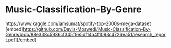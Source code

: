 # Music-Classification-By-Genre
https://www.kaggle.com/iamsumat/spotify-top-2000s-mega-dataset
[embed]https://github.com/Davis-Moswedi/Music-Classification-By-Genre/blob/88e338c5936cf345f9e5df14a4f1093c4726ea51/research_report.pdf][/embed]
